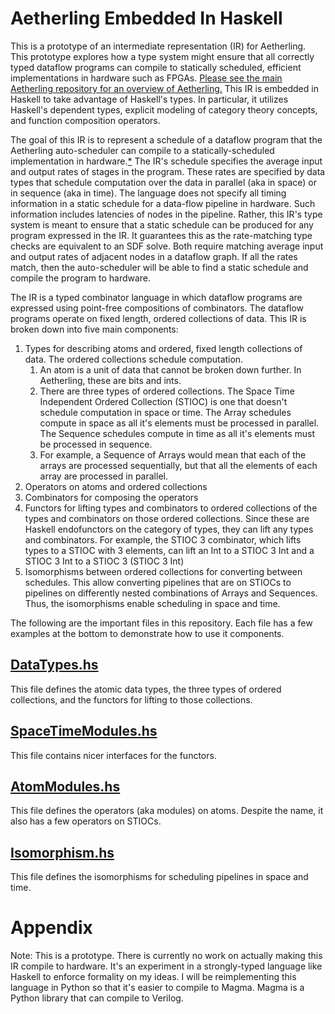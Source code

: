 # Aetherling Embedded In Haskell

This is a prototype of an intermediate representation (IR) for Aetherling. This prototype explores how a type system might ensure that all correctly typed dataflow programs can compile to statically scheduled, efficient implementations in hardware such as FPGAs. [Please see the main Aetherling repository for an overview of Aetherling.](https://github.com/David-Durst/aetherling) This IR is embedded in Haskell to take advantage of Haskell's types. In particular, it utilizes Haskell's dependent types, explicit modeling of category theory concepts, and function composition operators.

The goal of this IR is to represent a schedule of a dataflow program that the Aetherling auto-scheduler can compile to a statically-scheduled implementation in hardware.[*](https://github.com/David-Durst/embeddedHaskellAetherling#appendix) The IR's schedule specifies the average input and output rates of stages in the program. These rates are specified by data types that schedule computation over the data in parallel (aka in space) or in sequence (aka in time). The language does not specify all timing information in a static schedule for a data-flow pipeline in hardware. Such information includes latencies of nodes in the pipeline. Rather, this IR's type system is meant to ensure that a static schedule can be produced for any program expressed in the IR. It guarantees this as the rate-matching type checks are equivalent to an SDF solve. Both require matching average input and output rates of adjacent nodes in a dataflow graph. If all the rates match, then the auto-scheduler will be able to find a static schedule and compile the program to hardware.

The IR is a typed combinator language in which dataflow programs are expressed using point-free compositions of combinators. The dataflow programs operate on fixed length, ordered collections of data. This IR is broken down into five main components: 
1. Types for describing atoms and ordered, fixed length collections of data. The ordered collections schedule computation. 
    1. An atom is a unit of data that cannot be broken down further. In Aetherling, these are bits and ints.
    1. There are three types of ordered collections. The Space Time Independent Ordered Collection (STIOC) is one that doesn't schedule computation in space or time. The Array schedules compute in space as all it's elements must be processed in parallel. The Sequence schedules compute in time as all it's elements must be processed in sequence.
    2. For example, a Sequence of Arrays would mean that each of the arrays are processed sequentially, but that all the elements of each array are processed in parallel.
2. Operators on atoms and ordered collections
2. Combinators for composing the operators
3. Functors for lifting types and combinators to ordered collections of the types and combinators on those ordered collections. Since these are Haskell endofunctors on the category of types, they can lift any types and combinators. For example, the STIOC 3 combinator, which lifts types to a STIOC with 3 elements, can lift an Int to a STIOC 3 Int and a STIOC 3 Int to a STIOC 3 (STIOC 3 Int)
4. Isomorphisms between ordered collections for converting between schedules. This allow converting pipelines that are on STIOCs to pipelines on differently nested combinations of Arrays and Sequences. Thus, the isomorphisms enable scheduling in space and time.


The following are the important files in this repository. Each file has a few examples at the bottom to demonstrate how to use it components.

## [DataTypes.hs](https://github.com/David-Durst/embeddedHaskellAetherling/blob/master/src/DataTypes.hs)
This file defines the atomic data types, the three types of ordered collections, and the functors for lifting to those collections.

## [SpaceTimeModules.hs](https://github.com/David-Durst/embeddedHaskellAetherling/blob/master/src/SpaceTimeModules.hs) 
This file contains nicer interfaces for the functors.

## [AtomModules.hs](https://github.com/David-Durst/embeddedHaskellAetherling/blob/master/src/AtomModules.hs)
This file defines the operators (aka modules) on atoms. Despite the name, it also has a few operators on STIOCs.

## [Isomorphism.hs](https://github.com/David-Durst/embeddedHaskellAetherling/blob/master/src/Isomorphism.hs)
This file defines the isomorphisms for scheduling pipelines in space and time.

# Appendix
Note: This is a prototype. There is currently no work on actually making this IR compile to hardware. It's an experiment in a strongly-typed language like Haskell to enforce formality on my ideas. I will be reimplementing this language in Python so that it's easier to compile to Magma. Magma is a Python library that can compile to Verilog.

